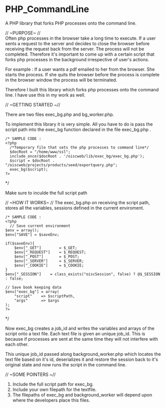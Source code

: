 # PHP_CommandLine

A PHP library that forks PHP processes onto the command line.

// ~PURPOSE~ //  
Often php processes in the browser take a long time to execute. If a user sents a request to the server and decides to close the browser before receiving the request back from the server. The process will not be completed. Therefore it's important to come up with a certain script that forks php processes in the background irrespective of user's actions. 

For example :
If a user wants a pdf emailed to her from the browser. She starts the process. If she quits the browser before the process is complete in the browser window the process will be terminated. 

Therefore I built this library which forks php processes onto the command line. I have use this in my work as well.


// ~GETTING STARTED ~//  

There are two files exec_bg.php and bg_worker.php.  

To implement this library it is very simple. All you have to do is pass the script path into the exec_bg function declared in the file exec_bg.php .    

	/* SAMPLE CODE :
    <?php
      /*Temporary file that sets the php processes to command line*/
      $docRoot = "/home/www/ssl";	
      include_once($docRoot . '/oiscweb/lib/exec_bg/exec_bg.php');
      $script = $docRoot . "/oiscweb/projects/products/seed/exportquery.php";
      exec_bg($script);
    ?>
  */

Make sure to inculde the full script path


// ~HOW IT WORKS~ //
The exec_bg.php on receiving the script path, stores all the variables, sessions defined in the current enviroment.

	/* SAMPLE CODE :
    <?php
      // Save current environment
	$env = array();
	$env["SAVE"] = $saveEnv;
	
	if($saveEnv){
		$env["_GET"]		= $_GET;
		$env["_REQUEST"]	= $_REQUEST;
		$env["_POST"]		= $_POST;
		$env["_SERVER"]		= $_SERVER;
		$env["_COOKIE"]		= $_COOKIE;
	}
	$env["_SESSION"]	= class_exists("oiscSession", false) ? @$_SESSION : false;
	
	// Save book keeping data
	$env["exec_bg"] = array(
		"script"	=> $scriptPath,
		"args"		=> $args
	);
    ?>
  */
  
  Now exec_bg creates a job_id and writes the variables and arrays of the script onto a text file. Each text file is given an 
  unique job_id. This is because if processes are sent at the same time they will not interfere with each other.
  
  This unique job_id passed along background_worker.php which locates the text file based on it's id, deserializes it and restore 
  the session back to it's original state and now runs the script in the command line.
  
  // ~SOME POINTERS ~//
  
 1. Include the full script path for exec_bg.
 2. Include your own filepath for the textfile.
 4. The filepaths of exec_bg and background_worker will depend upon where the developers place this files.
  
  
  
